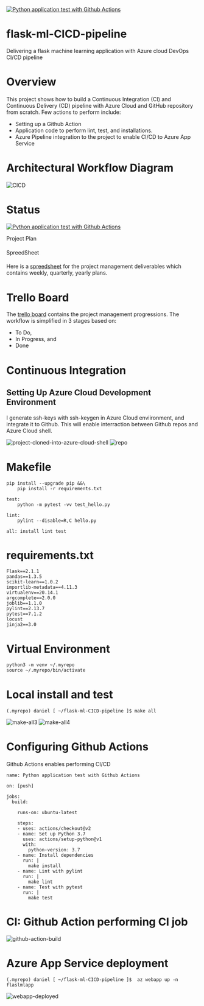 [![Python application test with Github Actions](https://github.com/Ifegwu/flask-ml-CICD-pipeline/actions/workflows/main.yml/badge.svg?branch=main)](https://github.com/Ifegwu/flask-ml-CICD-pipeline/actions/workflows/main.yml)

# flask-ml-CICD-pipeline
Delivering a flask machine learning application with Azure cloud DevOps CI/CD pipeline

####
# Overview
####
This project shows how to build a Continuous Integration (CI) and Continuous Delivery (CD) pipeline with Azure Cloud and GitHub repository from scratch. Few actions to perform include:
  * Setting up a Github Action
  * Application code to perform lint, test, and installations.
  * Azure Pipeline integration to the project to enable CI/CD to Azure App Service
  
# Architectural Workflow Diagram
####

![CICD](https://user-images.githubusercontent.com/9282421/188189186-38ab2fa1-f631-49cb-86cc-f9d0b907c3d6.png)
####

# Status
####
[![Python application test with Github Actions](https://github.com/Ifegwu/flask-ml-CICD-pipeline/actions/workflows/main.yml/badge.svg?branch=main)](https://github.com/Ifegwu/flask-ml-CICD-pipeline/actions/workflows/main.yml)

Project Plan
####

SpreedSheet
####
Here is a [spreedsheet](https://docs.google.com/spreadsheets/d/1u1nSlc4LZyaczjHNPETdtgFpjrzZU6eWWhQxa-Ft8Xo/edit#gid=0) for the project management deliverables which contains weekly, quarterly, yearly plans.

# Trello Board
The [trello board](https://trello.com/b/YdVOTHFs/project-2-building-azure-ci-cd-pipeline) contains the project management progressions. The workflow is simplified in 3 stages based on:
* To Do,
* In Progress, and
* Done

# Continuous Integration
## Setting Up Azure Cloud Development Environment
####
I generate ssh-keys with ssh-keygen in Azure Cloud enviironment, and integrate it to Github. This will enable interraction between Github repos and Azure Cloud shell.


![project-cloned-into-azure-cloud-shell](https://user-images.githubusercontent.com/9282421/188196800-a60514f5-1f2d-47ca-a20f-234d7cdd937a.png)
![repo](https://user-images.githubusercontent.com/9282421/188197221-9d7e4da9-6acf-4d31-a9cd-4c0b89a2a492.png)

# Makefile
```
pip install --upgrade pip &&\
  	pip install -r requirements.txt
  
test:
    python -m pytest -vv test_hello.py

lint:
  	pylint --disable=R,C hello.py

all: install lint test
```
# requirements.txt
```
Flask==2.1.1
pandas==1.3.5
scikit-learn==1.0.2
importlib-metadata==4.11.3
virtualenv==20.14.1
argcomplete==2.0.0
joblib==1.1.0
pylint==2.13.7
pytest==7.1.2
locust
jinja2==3.0
```
# Virtual Environment
```
python3 -m venv ~/.myrepo
source ~/.myrepo/bin/activate
```
# Local install and test
####
```
(.myrepo) daniel [ ~/flask-ml-CICD-pipeline ]$ make all
```
![make-all3](https://user-images.githubusercontent.com/9282421/188201592-a9075cc7-9afb-45e0-8ce9-6c95ced28461.png)
![make-all4](https://user-images.githubusercontent.com/9282421/188201606-c7f0bf92-2b06-4095-901a-098fb27e778f.png)

# Configuring Github Actions
####
Github Actions enables performing CI/CD
```
name: Python application test with Github Actions

on: [push]

jobs:
  build:

    runs-on: ubuntu-latest

    steps:
    - uses: actions/checkout@v2
    - name: Set up Python 3.7
      uses: actions/setup-python@v1
      with:
        python-version: 3.7
    - name: Install dependencies
      run: |
        make install
    - name: Lint with pylint
      run: |
        make lint
    - name: Test with pytest
      run: |
        make test
```
# CI: Github Action performing CI job
![github-action-build](https://user-images.githubusercontent.com/9282421/188202728-47c4a4ed-31d1-4f4c-8750-795135d133a7.png)

# Azure App Service deployment
```
(.myrepo) daniel [ ~/flask-ml-CICD-pipeline ]$  az webapp up -n flaslmlapp
```
![webapp-deployed](https://user-images.githubusercontent.com/9282421/188203795-05708617-51c3-47ba-a900-34ff619fa31e.png)

